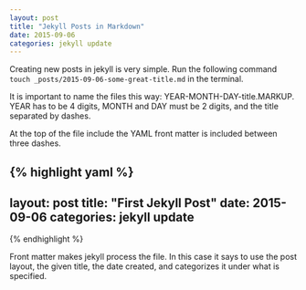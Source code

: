 ```yaml
---
layout: post
title: "Jekyll Posts in Markdown"
date: 2015-09-06
categories: jekyll update
---
```


Creating new posts in jekyll is very simple. Run the following command `touch _posts/2015-09-06-some-great-title.md` in the terminal.

It is important to name the files this way: YEAR-MONTH-DAY-title.MARKUP. YEAR has to be 4 digits, MONTH and DAY must be 2 digits, and the title separated by dashes.

At the top of the file include the YAML front matter is included between three dashes.

{% highlight yaml %}
---
layout: post
title: "First Jekyll Post"
date: 2015-09-06
categories: jekyll update
---
{% endhighlight %}

Front matter makes jekyll process the file. In this case it says to use the post layout, the given title, the date created, and categorizes it under what is specified.
